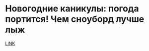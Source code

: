 # Новогодние каникулы: погода портится! Чем сноуборд лучше лыж



[LINK](https://varlamov.ru/2171981.html)